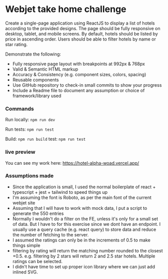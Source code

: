 # Webjet take home challenge
Create a single-page application using ReactJS to display a list of hotels according to the provided designs. 
The page should be fully responsive on desktop, tablet, and mobile screens. 
By default, hotels should be listed by price in ascending order. 
Users should be able to filter hotels by name or star rating.

Demonstrate the following:
- Fully responsive page layout with breakpoints at 992px & 768px	  
- Valid & Semantic HTML markup
- Accuracy & Consistency (e.g. component sizes, colors, spacing)
- Reusable components
- Use GitHub repository to check-in small commits to show your progress
- Include a Readme file to document any assumption or choice of framework/library used

### Commands
Run locally: ```npm run dev```

Run tests: ```npm run test```

Build: ```npm run build```
test: ```npm run test```

### live preview
You can see my work here: https://hotel-alpha-woad.vercel.app/

### Assumptions made
- Since the application is small, I used the normal boilerplate of react + typescript + jest + tailwind to speed things up
- I'm assuming the font is Roboto, as per the main font of the current webjet site
- Assuming that I will have to work with mock data, I put a script to generate the 550 entries
- Normally I wouldn't do a filter on the FE, unless it's only for a small set of data. But I have to for this exercise since we dont have an endpoint. I usually use a query cache (e.g. react query) to store data and reduce the number of fetching to the server.
- I assumed the ratings can only be in the increments of 0.5 to make things simple
- filtering by rating will return the matching number rounded to the closest +0.5. e.g. filtering by 2 stars will return 2 and 2.5 star hotels. Multiple ratings can be selected.
- I didn't have time to set up proper icon library where we can just add inlined SVG.
